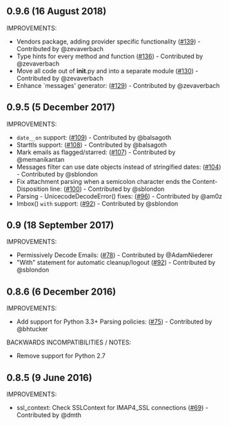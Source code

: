 ## 0.9.6 (16 August 2018)

IMPROVEMENTS:

 * Vendors package, adding provider specific functionality ([#139](https://github.com/martinrusev/imbox/pull/139)) -  Contributed by @zevaverbach
 * Type hints for every method and function ([#136](https://github.com/martinrusev/imbox/pull/136)) -  Contributed by @zevaverbach
 * Move all code out of __init__.py and into a separate module ([#130](https://github.com/martinrusev/imbox/pull/130)) - Contributed by @zevaverbach
 * Enhance `messages' generator: ([#129](https://github.com/martinrusev/imbox/pull/129)) - Contributed by @zevaverbach


## 0.9.5 (5 December 2017)

IMPROVEMENTS:

 * `date__on` support: ([#109](https://github.com/martinrusev/imbox/pull/109)) - Contributed by @balsagoth
 * Starttls support: ([#108](https://github.com/martinrusev/imbox/pull/108)) - Contributed by @balsagoth
 * Mark emails as flagged/starred: ([#107](https://github.com/martinrusev/imbox/pull/107)) - Contributed by @memanikantan
 * Messages filter can use date objects instead of stringified dates: ([#104](https://github.com/martinrusev/imbox/pull/104)) - Contributed by @sblondon
 * Fix attachment parsing when a semicolon character ends the Content-Disposition line: ([#100](https://github.com/martinrusev/imbox/pull/100)) - Contributed by @sblondon
 * Parsing - UnicecodeDecodeError() fixes: ([#96](https://github.com/martinrusev/imbox/pull/96)) - Contributed by @am0z
 * Imbox() `with` support: ([#92](https://github.com/martinrusev/imbox/pull/92)) - Contributed by @sblondon


## 0.9 (18 September 2017)

IMPROVEMENTS:

 * Permissively Decode Emails: ([#78](https://github.com/martinrusev/imbox/pull/78)) - Contributed by @AdamNiederer
 * "With" statement for automatic cleanup/logout ([#92](https://github.com/martinrusev/imbox/pull/92)) - Contributed by @sblondon
 


## 0.8.6 (6 December 2016)

IMPROVEMENTS:

 * Add support for Python 3.3+  Parsing policies: ([#75](https://github.com/martinrusev/imbox/pull/75)) - Contributed by @bhtucker
 
BACKWARDS INCOMPATIBILITIES / NOTES:

  * Remove support for Python 2.7

## 0.8.5 (9 June 2016)


IMPROVEMENTS:

 * ssl_context: Check SSLContext for IMAP4_SSL connections  ([#69](https://github.com/martinrusev/imbox/pull/69)) - Contributed by @dmth
